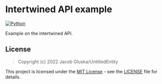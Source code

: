 # Intertwined API example

[![Python](https://img.shields.io/badge/language-python-FFE873.svg?style=plastic)](https://www.python.org/) 

Example on the intertwined API.

## License

> Copyright (c) 2022 Jacob Gluska/UntitledEntity

This project is licensed under the [MIT License](https://opensource.org/licenses/mit-license.php) - see the [LICENSE](https://github.com/UntitledEntity/intertwined-api-example/blob/main/LICENSE) file for details.
